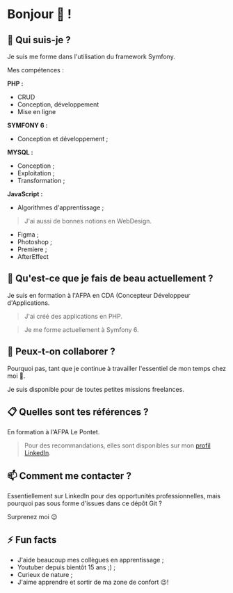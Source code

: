 # Bonjour 👋 !

## 🔭 Qui suis-je ?

Je suis me forme dans l'utilisation du framework Symfony.


Mes compétences :

__PHP :__

* CRUD
* Conception, développement
* Mise en ligne

__SYMFONY 6 :__

* Conception et développement ;

__MYSQL :__

* Conception ;
* Exploitation ;
* Transformation ;

__JavaScript :__

* Algorithmes d'apprentissage ;

> J'ai aussi de bonnes notions en WebDesign.

* Figma ;
* Photoshop ;
* Premiere ;
* AfterEffect


## 🌱 Qu'est-ce que je fais de beau actuellement ?


Je suis en formation à l'AFPA en CDA (Concepteur Développeur d'Applications.

> J'ai créé des applications en PHP.

> Je me forme actuellement à Symfony 6.


## 👯 Peux-t-on collaborer ?

Pourquoi pas, tant que je continue à travailler l'essentiel de mon temps chez moi 👼.

Je suis disponible pour de toutes petites missions freelances.

## :clipboard: Quelles sont tes références ?

En formation à l'AFPA Le Pontet.

> Pour des recommandations, elles sont disponibles sur mon [profil LinkedIn](https://www.linkedin.com/in/peter-caillat/).

## 📫 Comment me contacter ?

Essentiellement sur LinkedIn pour des opportunités professionnelles, mais pourquoi pas sous forme d'issues dans ce dépôt Git ?

Surprenez moi 😉

## ⚡ Fun facts

* J'aide beaucoup mes collègues en apprentissage ;
* Youtuber depuis bientôt 15 ans ;) ;
* Curieux de nature ;
* J'aime apprendre et sortir de ma zone de confort 😉!
